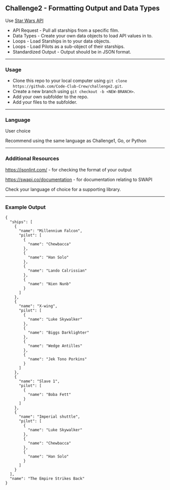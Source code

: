 ## Challenge2 - Formatting Output and Data Types

Use [Star Wars API](https://www.swapi.co)
- API Request - Pull all starships from a specific film.
- Data Types - Create your own data objects to load API values in to.
- Loops - Load Starships in to your data objects.
- Loops - Load Pilots as a sub-object of their starships.
- Standardized Output - Output should be in JSON format.

---
### Usage
- Clone this repo to your local computer using `git clone https://github.com/Code-Club-Crew/challenge2.git`.
- Create a new branch using `git checkout -b <NEW-BRANCH>`.
- Add your own subfolder to the repo.
- Add your files to the subfolder.

---

### Language
User choice

Recommend using the same language as Challenge1, Go, or Python

---
### Additional Resources
https://jsonlint.com/ - for checking the format of your output

https://swapi.co/documentation - for documentation relating to SWAPI

Check your language of choice for a supporting library.

---
### Example Output
```
{
  "ships": [
    {
      "name": "Millennium Falcon",
      "pilot": [
        {
          "name": "Chewbacca"
        },
        {
          "name": "Han Solo"
        },
        {
          "name": "Lando Calrissian"
        },
        {
          "name": "Nien Nunb"
        }
      ]
    },
    {
      "name": "X-wing",
      "pilot": [
        {
          "name": "Luke Skywalker"
        },
        {
          "name": "Biggs Darklighter"
        },
        {
          "name": "Wedge Antilles"
        },
        {
          "name": "Jek Tono Porkins"
        }
      ]
    },
    {
      "name": "Slave 1",
      "pilot": [
        {
          "name": "Boba Fett"
        }
      ]
    },
    {
      "name": "Imperial shuttle",
      "pilot": [
        {
          "name": "Luke Skywalker"
        },
        {
          "name": "Chewbacca"
        },
        {
          "name": "Han Solo"
        }
      ]
    }
  ],
  "name": "The Empire Strikes Back"
}
```
